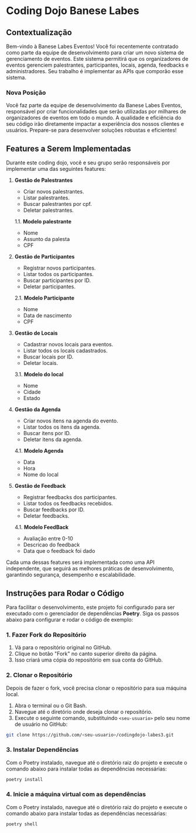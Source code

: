 # Coding Dojo Banese Labes

## Contextualização

Bem-vindo à Banese Labes Eventos! Você foi recentemente contratado como parte da equipe de desenvolvimento para criar um novo sistema de gerenciamento de eventos. Este sistema permitirá que os organizadores de eventos gerenciem palestrantes, participantes, locais, agenda, feedbacks e administradores. Seu trabalho é implementar as APIs que comporão esse sistema.

### Nova Posição

Você faz parte da equipe de desenvolvimento da Banese Labes Eventos, responsável por criar funcionalidades que serão utilizadas por milhares de organizadores de eventos em todo o mundo. A qualidade e eficiência do seu código irão diretamente impactar a experiência dos nossos clientes e usuários. Prepare-se para desenvolver soluções robustas e eficientes!

## Features a Serem Implementadas

Durante este coding dojo, você e seu grupo serão responsáveis por implementar uma das seguintes features:

1. **Gestão de Palestrantes**
   - Criar novos palestrantes.
   - Listar palestrantes.
   - Buscar palestrantes por cpf.
   - Deletar palestrantes.

   1.1. **Modelo palestrante**  
      - Nome
      - Assunto da palesta
      - CPF

2. **Gestão de Participantes**
   - Registrar novos participantes.
   - Listar todos os participantes.
   - Buscar participantes por ID.
   - Deletar participantes.

   2.1. **Modelo Participante**  
      - Nome
      - Data de nascimento
      - CPF

3. **Gestão de Locais**
   - Cadastrar novos locais para eventos.
   - Listar todos os locais cadastrados.
   - Buscar locais por ID.
   - Deletar locais.

   3.1. **Modelo do local**  
      - Nome
      - Cidade
      - Estado

4. **Gestão da Agenda**
   - Criar novos itens na agenda do evento.
   - Listar todos os itens da agenda.
   - Buscar itens por ID.
   - Deletar itens da agenda.

   4.1. **Modelo Agenda**  
      - Data
      - Hora
      - Nome do local

5. **Gestão de Feedback**
   - Registrar feedbacks dos participantes.
   - Listar todos os feedbacks recebidos.
   - Buscar feedbacks por ID.
   - Deletar feedbacks.
     
   4.1. **Modelo FeedBack**  
      - Avaliação entre 0-10
      - Descricao do feedback
      - Data que o feedback foi dado

Cada uma dessas features será implementada como uma API independente, que seguirá as melhores práticas de desenvolvimento, garantindo segurança, desempenho e escalabilidade.

## Instruções para Rodar o Código

Para facilitar o desenvolvimento, este projeto foi configurado para ser executado com o gerenciador de dependências **Poetry**. Siga os passos abaixo para configurar e rodar o código de exemplo:

### 1. Fazer Fork do Repositório

1. Vá para o repositório original no GitHub.
2. Clique no botão "Fork" no canto superior direito da página.
3. Isso criará uma cópia do repositório em sua conta do GitHub.

### 2. Clonar o Repositório

Depois de fazer o fork, você precisa clonar o repositório para sua máquina local.

1. Abra o terminal ou o Git Bash.
2. Navegue até o diretório onde deseja clonar o repositório.
3. Execute o seguinte comando, substituindo `<seu-usuario>` pelo seu nome de usuário no GitHub:

```bash
git clone https://github.com/<seu-usuario>/codingdojo-labes3.git
```

### 3. Instalar Dependências

Com o Poetry instalado, navegue até o diretório raiz do projeto e execute o comando abaixo para instalar todas as dependências necessárias:

```bash
poetry install
```

### 4. Inicie a máquina virtual com as dependências 

Com o Poetry instalado, navegue até o diretório raiz do projeto e execute o comando abaixo para instalar todas as dependências necessárias:

```bash
poetry shell
```
